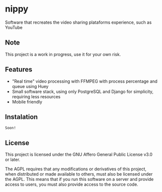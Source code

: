 # nippy

Software that recreates the video sharing plataforms experience, such as YouTube

## Note
This project is a work in progress, use it for your own risk.

## Features

- "Real time" video processing with FFMPEG with process percentage and queue using Huey
- Small software stack, using only PostgreSQL and Django for simplicity, requiring less resources
- Mobile friendly

## Instalation
`Soon!`
## License
This project is licensed under the GNU Affero General Public License v3.0 or later.

The AGPL requires that any modifications or derivatives of this project, when distributed or made available to others, must also be licensed under the AGPL. This means that if you run this software on a server and provide access to users, you must also provide access to the source code.